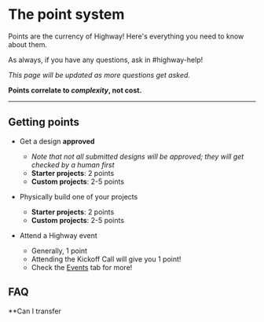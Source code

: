 # The point system

Points are the currency of Highway! Here's everything you need to know about them. 

As always, if you have any questions, ask in #highway-help!

*This page will be updated as more questions get asked.*

**Points correlate to *complexity*, not cost.**

--- 

## Getting points

- Get a design **approved**
    - *Note that not all submitted designs will be approved; they will get checked by a human first*
    - **Starter projects**: 2 points
    - **Custom projects**:  2-5 points
- Physically build one of your projects
    - **Starter projects**: 2 points
    - **Custom projects**:  2-5 points

- Attend a Highway event
    - Generally, 1 point
    - Attending the Kickoff Call will give you 1 point!
    - Check the [Events](/events) tab for more!

## FAQ

**Can I transfer